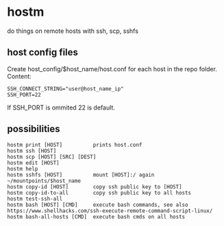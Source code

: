 # hostm
do things on remote hosts with ssh, scp, sshfs

## host config files
Create host_config/$host_name/host.conf for each host in the repo folder. Content:

```
SSH_CONNECT_STRING="user@host_name_ip"
SSH_PORT=22
```
If SSH_PORT is ommited 22 is default.

## possibilities
```
hostm print [HOST]          prints host.conf
hostm ssh [HOST]
hostm scp [HOST] [SRC] [DEST]
hostm edit [HOST]
hostm help
hostm sshfs [HOST]          mount [HOST]:/ again ~/mountpoints/$host_name
hostm copy-id [HOST]        copy ssh public key to [HOST]
hostm copy-id-to-all        copy ssh public key to all hosts
hostm test-ssh-all
hostm bash [HOST] [CMD]     execute bash commands, see also https://www.shellhacks.com/ssh-execute-remote-command-script-linux/
hostm bash-all-hosts [CMD]  execute bash cmds on all hosts
```
